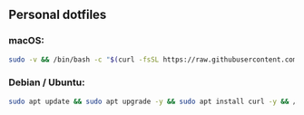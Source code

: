 ## Personal dotfiles
### macOS:
```bash
sudo -v && /bin/bash -c "$(curl -fsSL https://raw.githubusercontent.com/hiback/dotfiles/refs/heads/main/setup.sh)"
```
### Debian / Ubuntu:
```bash
sudo apt update && sudo apt upgrade -y && sudo apt install curl -y && /bin/bash -c "$(curl -fsSL https://raw.githubusercontent.com/hiback/dotfiles/refs/heads/main/setup.sh)"
```
